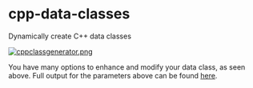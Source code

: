 # cpp-data-classes
Dynamically create C++ data classes 

[![cppclassgenerator.png](https://i.postimg.cc/WpX1C2DM/cppclassgenerator.png)](https://postimg.cc/G9TRsnx2)

You have many options to enhance and modify your data class, as seen above.
Full output for the parameters above can be found [here](https://gist.github.com/jpark9013/24d4989eae44d248e9e177b5e255b4c9).
